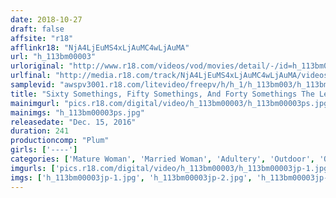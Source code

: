```yaml
---
date: 2018-10-27
draft: false
affsite: "r18"
afflinkr18: "NjA4LjEuMS4xLjAuMC4wLjAuMA"
url: "h_113bm00003"
urloriginal: "http://www.r18.com/videos/vod/movies/detail/-/id=h_113bm00003"
urlfinal: "http://media.r18.com/track/NjA4LjEuMS4xLjAuMC4wLjAuMA/videos/vod/movies/detail/-/id=h_113bm00003"
samplevid: "awspv3001.r18.com/litevideo/freepv/h/h_1/h_113bm003/h_113bm003_dmb_w.mp4"
title: "Sixty Somethings, Fifty Somethings, And Forty Somethings The Legend Of The Beautiful Witch Chapter Three The Allure And Beauty Of A Totally Ripe Lady Has An Erotic And Mysterious Smell Of A Hot And Horny Witch 10 Ladies/4 Hours"
mainimgurl: "pics.r18.com/digital/video/h_113bm00003/h_113bm00003ps.jpg"
mainimgs: "h_113bm00003ps.jpg"
releasedate: "Dec. 15, 2016"
duration: 241
productioncomp: "Plum"
girls: ['----']
categories: ['Mature Woman', 'Married Woman', 'Adultery', 'Outdoor', 'Over 4 Hours']
imgurls: ['pics.r18.com/digital/video/h_113bm00003/h_113bm00003jp-1.jpg', 'pics.r18.com/digital/video/h_113bm00003/h_113bm00003jp-2.jpg', 'pics.r18.com/digital/video/h_113bm00003/h_113bm00003jp-3.jpg', 'pics.r18.com/digital/video/h_113bm00003/h_113bm00003jp-4.jpg', 'pics.r18.com/digital/video/h_113bm00003/h_113bm00003jp-5.jpg', 'pics.r18.com/digital/video/h_113bm00003/h_113bm00003jp-6.jpg', 'pics.r18.com/digital/video/h_113bm00003/h_113bm00003jp-7.jpg', 'pics.r18.com/digital/video/h_113bm00003/h_113bm00003jp-8.jpg', 'pics.r18.com/digital/video/h_113bm00003/h_113bm00003jp-9.jpg', 'pics.r18.com/digital/video/h_113bm00003/h_113bm00003jp-10.jpg', 'pics.r18.com/digital/video/h_113bm00003/h_113bm00003jp-11.jpg', 'pics.r18.com/digital/video/h_113bm00003/h_113bm00003jp-12.jpg', 'pics.r18.com/digital/video/h_113bm00003/h_113bm00003jp-13.jpg', 'pics.r18.com/digital/video/h_113bm00003/h_113bm00003jp-14.jpg', 'pics.r18.com/digital/video/h_113bm00003/h_113bm00003jp-15.jpg', 'pics.r18.com/digital/video/h_113bm00003/h_113bm00003jp-16.jpg', 'pics.r18.com/digital/video/h_113bm00003/h_113bm00003jp-17.jpg', 'pics.r18.com/digital/video/h_113bm00003/h_113bm00003jp-18.jpg', 'pics.r18.com/digital/video/h_113bm00003/h_113bm00003jp-19.jpg', 'pics.r18.com/digital/video/h_113bm00003/h_113bm00003jp-20.jpg']
imgs: ['h_113bm00003jp-1.jpg', 'h_113bm00003jp-2.jpg', 'h_113bm00003jp-3.jpg', 'h_113bm00003jp-4.jpg', 'h_113bm00003jp-5.jpg', 'h_113bm00003jp-6.jpg', 'h_113bm00003jp-7.jpg', 'h_113bm00003jp-8.jpg', 'h_113bm00003jp-9.jpg', 'h_113bm00003jp-10.jpg', 'h_113bm00003jp-11.jpg', 'h_113bm00003jp-12.jpg', 'h_113bm00003jp-13.jpg', 'h_113bm00003jp-14.jpg', 'h_113bm00003jp-15.jpg', 'h_113bm00003jp-16.jpg', 'h_113bm00003jp-17.jpg', 'h_113bm00003jp-18.jpg', 'h_113bm00003jp-19.jpg', 'h_113bm00003jp-20.jpg']
---
```

